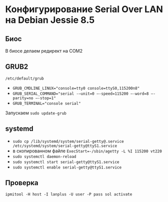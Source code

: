 # Конфигурирование Serial Over LAN на Debian Jessie 8.5

## Биос

В биосе делаем редирект на COM2

## GRUB2

`/etc/default/grub`
* `GRUB_CMDLINE_LINUX="console=tty0 console=ttyS0,115200n8"`
* `GRUB_SERIAL_COMMAND="serial -–unit=0 –-speed=115200 –-word=8 –-parity=no –-stop=1"`
* `GRUB_TERMINAL="console serial"`

Запускаем `sudo update-grub`

## systemd

* `sudo cp /lib/systemd/system/serial-getty@.service /etc/systemd/system/serial-getty@ttyS1.service`
* в скопированном файле `ExecStart=-/sbin/agetty -L %I 115200 vt220`
* `sudo systemctl daemon-reload`
* `sudo systemctl start serial-getty@ttyS1.service`
* `sudo systemctl enable serial-getty@ttyS1.service`

## Проверка

`ipmitool -H host -I lanplus -U user -P pass sol activate`

